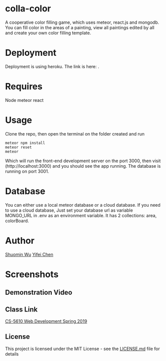 # colla-color

A cooperative color filling game, which uses meteor, react.js and mongodb. You can fill color in the areas of a painting, view all paintings edited by all and create your own color filling template.

# Deployment

Deployment is using heroku. The link is here: .

# Requires

Node
meteor
react

# Usage

Clone the repo, then open the terminal on the folder created and run

```
meteor npm install
meteor reset
meteor
```


Which will run the front-end development server on the port 3000, then visit (http://localhost:3000) and you should see the app running. The database is running on port 3001.

# Database

You can either use a local meteor database or a cloud database. If you need to use a cloud database, Just set your database url as variable MONGO_URL in .env as an environment variable. It has 2 collections: area, colorBoard.


# Author
[Shuomin Wu](https://simonwux.github.io/)
[Yifei Chen](http://davidychen.com/HomepageDavidChen/)

# Screenshots

## Demonstration Video


## Class Link
[CS-5610 Web Development Spring 2019](http://johnguerra.co/classes/webDevelopment_spring_2019/)

## License

This project is licensed under the MIT License - see the [LICENSE.md](LICENSE.md) file for details
